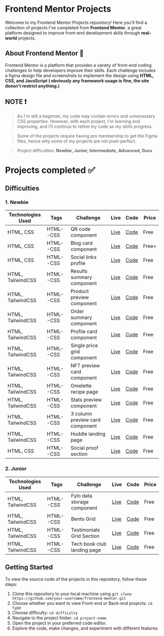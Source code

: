 # Frontend Mentor Projects

Welcome to my Frontend Mentor Projects repository! Here you'll find a collection of projects I've completed from **Frontend Mentor**, a great platform designed to improve front-end development skills through **real-world** projects.

## About Frontend Mentor 🎨
Frontend Mentor is a platform that provides a variety of front-end coding challenges to help developers improve their skills. Each challenge includes a figma design file and screenshots to implement the design using **HTML, CSS, and JavaScript ( obviously any framework usage is fine, the site doesn't restrict anything.)**

## NOTE ❗
> As I'm still a beginner, my code may contain errors and unnecessary CSS properties. However, with each project, I'm learning and improving, and I'll continue to refine my code as my skills progress.

> Some of the projects require having pro membership to get the Figma files, hence why some of my projects are not pixel-perfect.

> Project difficulties: **Newbie, Junior, Intermediate, Advanced, Guru**

# Projects completed ✅ 

## Difficulties

### 1. Newbie

| Technologies Used | Tags  | Challenge | Live | Code | Price |
| --- | --- | --- | --- | --- | --- |
| HTML, CSS | HTML--CSS | QR code component | [Live](https://qr-code-seven-pied.vercel.app/) | [Code](./Front-end/Newbie/Qr-code) | Free |
| HTML, CSS | HTML--CSS | Blog card component | [Live](https://blog-card-inky.vercel.app/) | [Code](./Front-end/Newbie/Blog-card) | Free+ |
| HTML, CSS | HTML--CSS | Social links profile | [Live](https://social-links-profile-two-azure.vercel.app/) | [Code](./Front-end/Newbie/Social-links-profile) | Free |
| HTML, TailwindCSS | HTML--CSS | Results summary component | [Live](https://results-summary-sand.vercel.app/) | [Code](./Front-end/Newbie/Results-summary) | Free |
| HTML, TailwindCSS | HTML--CSS | Product preview component | [Live](https://product-preview-card-component-xi-black.vercel.app/) | [Code](./Front-end/Newbie/product-preview-card-component) | Free |
| HTML, TailwindCSS | HTML--CSS | Order summary component | [Live](https://order-summary-component-eight-blond.vercel.app/) | [Code](./Front-end/Newbie/Order-summary-component) | Free |
| HTML, TailwindCSS | HTML--CSS | Profile card component | [Live](https://profile-card-component-gray-five.vercel.app/) | [Code](./Front-end/Newbie/Profile-card-component) | Free |
| HTML, TailwindCSS | HTML--CSS | Single price grid component| [Live](https://single-price-grid-component-dun-nine.vercel.app/) | [Code](./Front-end/Newbie/Single-price-grid-component) | Free |
| HTML, TailwindCSS | HTML--CSS | NFT preview card component| [Live](https://nft-preview-card-component-nu-puce.vercel.app/) | [Code](./Front-end/Newbie/nft-preview-card-component) | Free |
| HTML, TailwindCSS | HTML--CSS | Omelette recipe page| [Live](https://recipe-page-dun-xi.vercel.app/) | [Code](./Front-end/Newbie/Recipe-page) | Free |
| HTML, TailwindCSS | HTML--CSS | Stats preview component| [Live](https://stats-preview-card-component-theta-six.vercel.app/) | [Code](./Front-end/Newbie/stats-preview-card-component) | Free |
| HTML, TailwindCSS | HTML--CSS | 3 column preview card component| [Live](https://3-column-preview-card-component-eight-bice.vercel.app/) | [Code](./Front-end/Newbie/3-column-preview-card-component) | Free |
| HTML, TailwindCSS | HTML--CSS | Huddle landing page| [Live](https://huddle-landing-page-gray-nu.vercel.app/) | [Code](./Front-end/Newbie/huddle-landing-page) | Free |
| HTML, CSS | HTML--CSS | Social proof section | [Live](https://social-proof-section-iota.vercel.app/) | [Code](./Front-end/Newbie/social-proof-section) | Free |


### 2. Junior

| Technologies Used | Tags  | Challenge | Live | Code | Price |
| --- | --- | --- | --- | --- | --- |
| HTML, TailwindCSS | HTML--CSS | Fylo data storage component | [Live](https://fylo-data-storage-component-gamma-one.vercel.app/) | [Code](./Front-end/Junior/fylo-data-storage-component) | Free |
| HTML, TailwindCSS | HTML--CSS | Bento Grid | [Live](https://bento-grid-virid.vercel.app/) | [Code](./Front-end/Junior/Bento-grid) | Free |
| HTML, TailwindCSS | HTML--CSS | Testimonials Grid Section | [Live](https://testimonials-grid-section-drab-delta.vercel.app/) | [Code](./Front-end/Junior/Testimonials-grid) | Free |
| HTML, TailwindCSS | HTML--CSS | Tech book club landing page| [Live](https://tech-book-landing-page.vercel.app/) | [Code]() | Free |




## Getting Started 
To view the source code of the projects in this repository, follow these steps:

1. Clone this repository to your local machine using `git clone https://github.com/your-username/frontend-mentor.git`
2. Choose whether you want to view Front-end or Back-end projects: `cd type`
3. Choose difficulty: `cd difficulty`
4. Navigate to the project folder: `cd project-name`
5. Open the project in your preferred code editor.
6. Explore the code, make changes, and experiment with different features.



